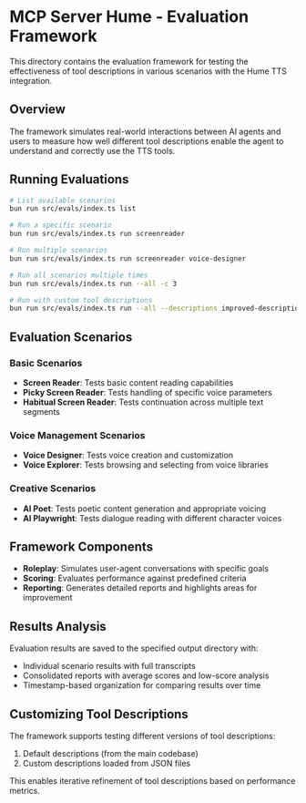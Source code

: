 # MCP Server Hume - Evaluation Framework

This directory contains the evaluation framework for testing the effectiveness of tool descriptions in various scenarios with the Hume TTS integration.

## Overview

The framework simulates real-world interactions between AI agents and users to measure how well different tool descriptions enable the agent to understand and correctly use the TTS tools.

## Running Evaluations

```bash
# List available scenarios
bun run src/evals/index.ts list

# Run a specific scenario
bun run src/evals/index.ts run screenreader

# Run multiple scenarios
bun run src/evals/index.ts run screenreader voice-designer

# Run all scenarios multiple times
bun run src/evals/index.ts run --all -c 3

# Run with custom tool descriptions
bun run src/evals/index.ts run --all --descriptions improved-descriptions.json
```

## Evaluation Scenarios

### Basic Scenarios
- **Screen Reader**: Tests basic content reading capabilities
- **Picky Screen Reader**: Tests handling of specific voice parameters
- **Habitual Screen Reader**: Tests continuation across multiple text segments

### Voice Management Scenarios
- **Voice Designer**: Tests voice creation and customization
- **Voice Explorer**: Tests browsing and selecting from voice libraries

### Creative Scenarios
- **AI Poet**: Tests poetic content generation and appropriate voicing
- **AI Playwright**: Tests dialogue reading with different character voices

## Framework Components

- **Roleplay**: Simulates user-agent conversations with specific goals
- **Scoring**: Evaluates performance against predefined criteria
- **Reporting**: Generates detailed reports and highlights areas for improvement

## Results Analysis

Evaluation results are saved to the specified output directory with:
- Individual scenario results with full transcripts
- Consolidated reports with average scores and low-score analysis
- Timestamp-based organization for comparing results over time

## Customizing Tool Descriptions

The framework supports testing different versions of tool descriptions:

1. Default descriptions (from the main codebase)
2. Custom descriptions loaded from JSON files

This enables iterative refinement of tool descriptions based on performance metrics.